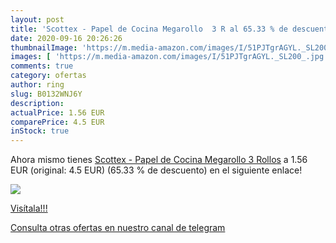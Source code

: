 ```yaml
---
layout: post
title: 'Scottex - Papel de Cocina Megarollo  3 R al 65.33 % de descuento'
date: 2020-09-16 20:26:26
thumbnailImage: 'https://m.media-amazon.com/images/I/51PJTgrAGYL._SL200_.jpg'
images: [ 'https://m.media-amazon.com/images/I/51PJTgrAGYL._SL200_.jpg' ]
comments: true
category: ofertas
author: ring
slug: B0132WNJ6Y
description:
actualPrice: 1.56 EUR
comparePrice: 4.5 EUR
inStock: true
---
```


Ahora mismo tienes [Scottex - Papel de Cocina Megarollo  3 Rollos](https://www.amazon.com/dp/B0132WNJ6Y/?tag=redken08-20) a 1.56 EUR (original: 4.5 EUR) (65.33 %  de descuento) en el siguiente enlace!

[![](https://m.media-amazon.com/images/I/51PJTgrAGYL._SL200_.jpg)](https://www.amazon.com/dp/B0132WNJ6Y/?tag=redken08-20)

[Visítala!!!](https://www.amazon.com/dp/B0132WNJ6Y/?tag=redken08-20)

[Consulta otras ofertas en nuestro canal de telegram](https://t.me/s/ofertas25)
